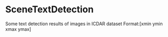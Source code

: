 # SceneTextDetection
Some text detection results of images in ICDAR dataset
Format:[xmin ymin xmax ymax]
